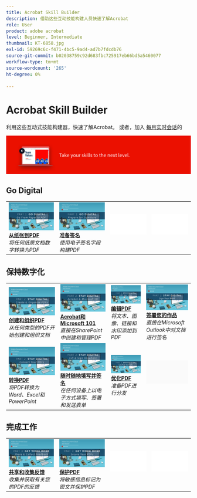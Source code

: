 ```yaml
---
title: Acrobat Skill Builder
description: 借助这些互动技能构建人员快速了解Acrobat
role: User
product: adobe acrobat
level: Beginner, Intermediate
thumbnail: KT-6858.jpg
exl-id: 59269c6c-f471-4bc5-9ad4-ad7b7fdcdb76
source-git-commit: b02038759c92d683fbc725917eb66bd5a5460077
workflow-type: tm+mt
source-wordcount: '265'
ht-degree: 0%

---
```


# Acrobat Skill Builder

利用这些互动式技能构建器，快速了解Acrobat。 或者，加入 [每月实时会话](skill-builder-webinars.md)的

![Acrobat Skill Builder图像](../assets/Hero-SkillBuilders.png)

## Go Digital

<table style="table-layout:fixed">
<tr>
  <td>
    <a href="https://doccloud.adobeconnect.com/paperpdf/" target="_blank">
      <img alt="纸质PDF" src="../assets/sb_papertopdf.png" />
    </a>
    <div>
    <a href="https://doccloud.adobeconnect.com/paperpdf/" target="_blank"><strong>从纸张到PDF</strong></a>
    </div>
    <em>将任何纸质文档数字转换为PDF</em>
    <br>
  </td>
  <td>
    <a href="https://doccloud.adobeconnect.com/skillbuilder-sigforms/" target="_blank">
      <img alt="纸质PDF" src="../assets/sb_prepareforsignature.png" />
    </a>
    <div>
    <a href="https://doccloud.adobeconnect.com/skillbuilder-sigforms/" target="_blank"><strong>准备签名</strong></a>
    </div>
    <em>使用电子签名字段构建PDF</em>
    <br>
  </td>
  <td>
    <img alt="间隔条" src="../assets/Whitespacer.png" />
    <div>
    <br>
  </td>
  <td>
    <img alt="间隔条" src="../assets/Whitespacer.png" />
    <div>
    <br>
  </td>
</tr>
</table>

## 保持数字化

<table style="table-layout:fixed">
<tr>
 <td>
    <a href="https://doccloud.adobeconnect.com/createpdfs/" target="_blank">
      <img alt="创建和组织PDF" src="../assets/sb_create.png" />
    </a>
    <div>
    <a href="https://doccloud.adobeconnect.com/createpdfs/" target="_blank"><strong>创建和组织PDF</strong></a>
    </div>
    <em>从任何类型的PDF开始创建和组织文档</em>
    <br>
  </td>
  <td>
    <a href="https://doccloud.adobeconnect.com/micro/" target="_blank">
      <img alt="Acrobat和Microsoft 101" src="../assets/sb_microsoft.png" />
    </a>
    <div>
    <a href="https://doccloud.adobeconnect.com/micro/" target="_blank"><strong>Acrobat和Microsoft 101</strong></a>
    </div>
    <em>直接在SharePoint中创建和管理PDF</em>
    <br>
  </td>
  <td>
    <a href="https://doccloud.adobeconnect.com/editpdf/" target="_blank">
      <img alt="编辑PDF" src="../assets/sb_edit.png" />
    </a>
    <div>
    <a href="https://doccloud.adobeconnect.com/editpdf/" target="_blank"><strong>编辑PDF</strong></a>
    </div>
    <em>将文本、图像、链接和水印添加到PDF</em>
    <br>
  </td>
  <td>
    <a href="https://doccloud.adobeconnect.com/sign/" target="_blank">
      <img alt="签署您的作品" src="../assets/sb_signed.png" />
    </a>
    <div>
    <a href="https://doccloud.adobeconnect.com/sign/" target="_blank"><strong>签署您的作品</strong></a>
    </div>
    <em>直接在Microsoft Outlook中对文档进行签名</em>
    <br>
  </td>
</tr>
<tr>
  <td>
    <a href="https://doccloud.adobeconnect.com/convertpdfs/" target="_blank">
      <img alt="转换PDF" src="../assets/sb_convert.png" />
    </a>
    <div>
    <a href="https://doccloud.adobeconnect.com/convertpdfs/" target="_blank"><strong>转换PDF</strong></a>
    </div>
    <em>将PDF转换为Word、Excel和PowerPoint</em>
    <br>
  </td>
  <td>
    <a href="https://doccloud.adobeconnect.com/fillsign/" target="_blank">
      <img alt="随时随地填写并签名" src="../assets/sb_fill.png" />
    </a>
    <div>
    <a href="https://doccloud.adobeconnect.com/fillsign/" target="_blank"><strong>随时随地填写并签名</strong></a>
    </div>
    <em>在任何设备上以电子方式填写、签署和发送表单</em>
    <br>
  </td>
   <td>
    <a href="https://doccloud.adobeconnect.com/optimizepdfs/" target="_blank">
      <img alt="优化PDF" src="../assets/sb_optimize.png" />
    </a>
    <div>
    <a href="https://doccloud.adobeconnect.com/optimizepdfs/" target="_blank"><strong>优化PDF</strong></a>
    </div>
    <em>准备PDF进行分发</em>
    <br>
  </td>
  <td>
   <img alt="间隔条" src="../assets/Grayspacer.png" />
    <div>
    <br>
  </td>
</tr>
</table>

## 完成工作

<table style="table-layout:fixed">
<tr>
  <td>
    <a href="https://doccloud.adobeconnect.com/skillbuilder-share/" target="_blank">
      <img alt="共享和收集反馈" src="../assets/sb_feedback.png" />
    </a>
    <div>
    <a href="https://doccloud.adobeconnect.com/skillbuilder-share/" target="_blank"><strong>共享和收集反馈</strong></a>
    </div>
    <em>收集并获取有关您的PDF的反馈</em>
    <br>
  </td>
  <td>
    <a href="https://doccloud.adobeconnect.com/securepdfs/" target="_blank">
      <img alt="保护PDF" src="../assets/sb_secure.png" />
    </a>
    <div>
    <a href="https://doccloud.adobeconnect.com/securepdfs/" target="_blank"><strong>保护PDF</strong></a>
    </div>
    <em>将敏感信息标记为密文并保护PDF</em>
    <br>
  </td>
  <td>
   <img alt="间隔条" src="../assets/Whitespacer.png" />
    <div>
    <br>
  </td>
  <td>
   <img alt="间隔条" src="../assets/Whitespacer.png" />
    <div>
    <br>
  </td>
</tr>
</table>
